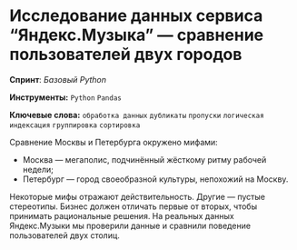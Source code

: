 # Исследование данных сервиса “Яндекс.Музыка” — сравнение пользователей двух городов

**Спринт**: *Базовый Python*

**Инструменты:** `Python`  `Pandas`

**Ключевые слова:** `обработка данных` `дубликаты` `пропуски` `логическая индексация` `группировка` `сортировка`


Сравнение Москвы и Петербурга окружено мифами:
- Москва — мегаполис, подчинённый жёсткому ритму рабочей недели;
- Петербург — город своеобразной культуры, непохожий на Москву.

Некоторые мифы отражают действительность. Другие — пустые стереотипы. 
Бизнес должен отличать первые от вторых, чтобы принимать рациональные решения. 
На реальных данных Яндекс.Музыки мы проверили данные и сравнили поведение пользователей двух столиц.

